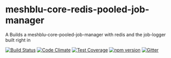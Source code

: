# meshblu-core-redis-pooled-job-manager
A Builds a meshblu-core-pooled-job-manager with redis and the job-logger built right in

[![Build Status](https://travis-ci.org/octoblu/meshblu-core-redis-pooled-job-manager.svg?branch=master)](https://travis-ci.org/octoblu/meshblu-core-redis-pooled-job-manager)
[![Code Climate](https://codeclimate.com/github/octoblu/meshblu-core-redis-pooled-job-manager/badges/gpa.svg)](https://codeclimate.com/github/octoblu/meshblu-core-redis-pooled-job-manager)
[![Test Coverage](https://codeclimate.com/github/octoblu/meshblu-core-redis-pooled-job-manager/badges/coverage.svg)](https://codeclimate.com/github/octoblu/meshblu-core-redis-pooled-job-manager)
[![npm version](https://badge.fury.io/js/meshblu-core-redis-pooled-job-manager.svg)](http://badge.fury.io/js/meshblu-core-redis-pooled-job-manager)
[![Gitter](https://badges.gitter.im/octoblu/help.svg)](https://gitter.im/octoblu/help)
